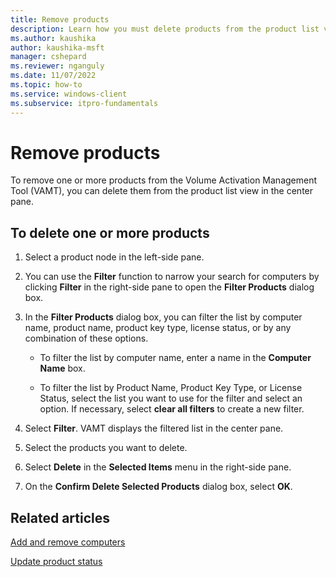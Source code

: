 ```yaml
---
title: Remove products
description: Learn how you must delete products from the product list view so you can remove products from the Volume Activation Management Tool (VAMT).
ms.author: kaushika
author: kaushika-msft
manager: cshepard
ms.reviewer: nganguly
ms.date: 11/07/2022
ms.topic: how-to
ms.service: windows-client
ms.subservice: itpro-fundamentals
---
```


# Remove products

To remove one or more products from the Volume Activation Management Tool (VAMT), you can delete them from the product list view in the center pane.

## To delete one or more products

1. Select a product node in the left-side pane.

2. You can use the **Filter** function to narrow your search for computers by clicking **Filter** in the right-side pane to open the **Filter Products** dialog box.

3. In the **Filter Products** dialog box, you can filter the list by computer name, product name, product key type, license status, or by any combination of these options.

    - To filter the list by computer name, enter a name in the **Computer Name** box.

    - To filter the list by Product Name, Product Key Type, or License Status, select the list you want to use for the filter and select an option. If necessary, select **clear all filters** to create a new filter.

4. Select **Filter**. VAMT displays the filtered list in the center pane.

5. Select the products you want to delete.

6. Select **Delete** in the **Selected Items** menu in the right-side pane.

7. On the **Confirm Delete Selected Products** dialog box, select **OK**.

## Related articles

[Add and remove computers](add-remove-computers-vamt.md)

[Update product status](update-product-status-vamt.md)
